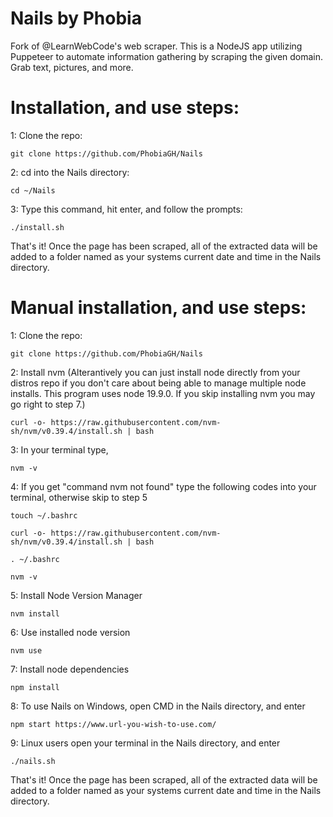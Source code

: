 # Nails by Phobia
Fork of @LearnWebCode's web scraper. This is a NodeJS app utilizing Puppeteer to automate information gathering by scraping the given domain. Grab text, pictures, and more.

# Installation, and use steps:

1: Clone the repo:

    git clone https://github.com/PhobiaGH/Nails

2: cd into the Nails directory:

    cd ~/Nails

3: Type this command, hit enter, and follow the prompts:

    ./install.sh

That's it! Once the page has been scraped, all of the extracted data will be added to a folder named
as your systems current date and time in the Nails directory.

# Manual installation, and use steps:

1: Clone the repo:

    git clone https://github.com/PhobiaGH/Nails

2: Install nvm (Alterantively you can just install node directly from your distros repo if you don't care about being able to manage multiple node installs. This program uses node 19.9.0. If you skip installing nvm you may go right to step 7.)

    curl -o- https://raw.githubusercontent.com/nvm-sh/nvm/v0.39.4/install.sh | bash

3: In your terminal type,

    nvm -v

4: If you get "command nvm not found" type the following codes into your terminal, otherwise skip to step 5
    
    touch ~/.bashrc
    
    curl -o- https://raw.githubusercontent.com/nvm-sh/nvm/v0.39.4/install.sh | bash
    
    . ~/.bashrc

    nvm -v

5: Install Node Version Manager
    
    nvm install

6: Use installed node version
    
    nvm use

7: Install node dependencies
    
    npm install

8: To use Nails on Windows, open CMD in the Nails directory, and enter
    
    npm start https://www.url-you-wish-to-use.com/ 

9: Linux users open your terminal in the Nails directory, and enter

    ./nails.sh

    
That's it! Once the page has been scraped, all of the extracted data will be added to a folder named
as your systems current date and time in the Nails directory.
